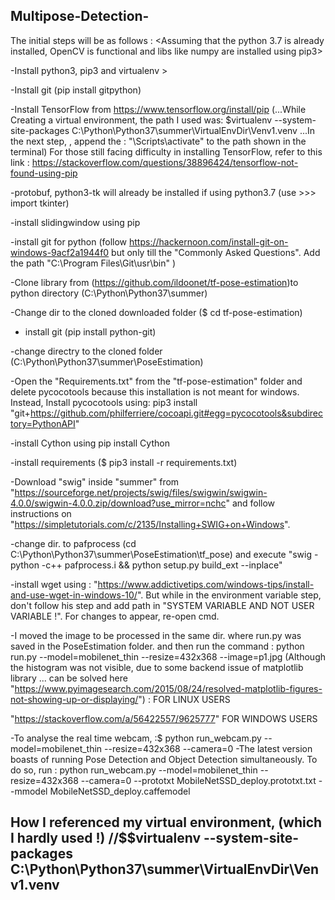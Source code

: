 
## Multipose-Detection-
The initial steps will be as follows :
<Assuming that the python 3.7 is already installed, OpenCV is functional and libs like numpy are installed using pip3>

-Install python3, pip3 and virtualenv >

-Install git
 (pip install gitpython)
 
-Install TensorFlow from https://www.tensorflow.org/install/pip
 (...While Creating a virtual environment, the path I used was: $virtualenv --system-site-packages C:\Python\Python37\summer\VirtualEnvDir\Venv1.venv 
...In the next step, <for activating the environment>, append the : "\Scripts\activate" to the path shown in the terminal)
 For those still facing difficulty in installing TensorFlow, refer to this link : https://stackoverflow.com/questions/38896424/tensorflow-not-found-using-pip
 
-protobuf, python3-tk will already be installed if using python3.7
 (use >>> import tkinter)
 
-install slidingwindow using pip

-install git for python 
 (follow https://hackernoon.com/install-git-on-windows-9acf2a1944f0
  but only till the "Commonly Asked Questions". Add the path "C:\Program Files\Git\usr\bin" )

-Clone library from (https://github.com/ildoonet/tf-pose-estimation)to python directory (C:\Python\Python37\summer)

-Change dir to the cloned downloaded folder
 ($ cd tf-pose-estimation)

- install git
 (pip install python-git)

-change directry to the cloned folder
 (C:\Python\Python37\summer\PoseEstimation)

-Open the "Requirements.txt" from the "tf-pose-estimation" folder and delete pycocotools because this installation is not meant for windows. Instead, Install pycocotools using: pip3 install "git+https://github.com/philferriere/cocoapi.git#egg=pycocotools&subdirectory=PythonAPI"

-install Cython using pip install Cython

-install requirements 
 ($ pip3 install -r requirements.txt)

-Download "swig" inside "summer" from "https://sourceforge.net/projects/swig/files/swigwin/swigwin-4.0.0/swigwin-4.0.0.zip/download?use_mirror=nchc" and follow instructions on "https://simpletutorials.com/c/2135/Installing+SWIG+on+Windows".

-change dir. to pafprocess
 (cd C:\Python\Python37\summer\PoseEstimation\tf_pose) and execute "swig -python -c++ pafprocess.i && python setup.py build_ext --inplace"

-install wget using : "https://www.addictivetips.com/windows-tips/install-and-use-wget-in-windows-10/". But while in the environment variable step, don't follow his step and add path in "SYSTEM VARIABLE AND NOT USER VARIABLE !". For changes to appear, re-open cmd.

-I moved the image to be processed in the same dir. where run.py was saved in the PoseEstimation folder. and then run the command : 
python run.py --model=mobilenet_thin --resize=432x368 --image=p1.jpg
(Although the histogram was not visible, due to some backend issue of matplotlib library ... can be solved here "https://www.pyimagesearch.com/2015/08/24/resolved-matplotlib-figures-not-showing-up-or-displaying/") : FOR LINUX USERS

"https://stackoverflow.com/a/56422557/9625777" FOR WINDOWS USERS

-To analyse the real time webcam, :$ python run_webcam.py --model=mobilenet_thin --resize=432x368 --camera=0
-The latest version boasts of running Pose Detection and Object Detection simultaneously. To do so, run :
python run_webcam.py --model=mobilenet_thin --resize=432x368 --camera=0 --prototxt MobileNetSSD_deploy.prototxt.txt --mmodel MobileNetSSD_deploy.caffemodel




How I referenced my virtual environment, (which I hardly used !)
//$$virtualenv --system-site-packages C:\Python\Python37\summer\VirtualEnvDir\Venv1.venv
- 
